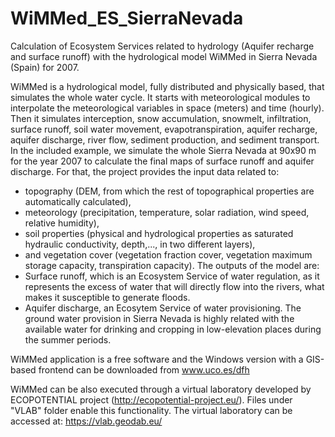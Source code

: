 # WiMMed_ES_SierraNevada
Calculation of Ecosystem Services related to hydrology (Aquifer recharge and surface runoff) with the hydrological model WiMMed in Sierra Nevada (Spain) for 2007.

WiMMed is a hydrological model, fully distributed and physically based, that simulates the whole water cycle. It starts with meteorological modules to interpolate the meteorological variables in space (meters) and time (hourly). Then it simulates interception, snow accumulation, snowmelt, infiltration, surface runoff, soil water movement, evapotranspiration, aquifer recharge, aquifer discharge, river flow, sediment production, and sediment transport. 
In the included example, we simulate the whole Sierra Nevada at 90x90 m for the year 2007 to calculate the final maps of surface runoff and aquifer discharge. For that, the project provides the input data related to:
- topography (DEM, from which the rest of topographical properties are automatically calculated), 
- meteorology (precipitation, temperature, solar radiation, wind speed, relative humidity), 
- soil properties (physical and hydrological properties as saturated hydraulic conductivity, depth,..., in two different layers), 
- and vegetation cover (vegetation fraction cover, vegetation maximum storage capacity, transpiration capacity).
The outputs of the model are:
- Surface runoff, which is an Ecosystem Service of water regulation, as it represents the excess of water that will directly flow into the rivers, what makes it susceptible to generate floods.
- Aquifer discharge, an Ecosytem Service of water provisioning. The ground water provision in Sierra Nevada is highly related with the available water for drinking and cropping in low-elevation places during the summer periods.

WiMMed application is a free software and the Windows version with a GIS-based frontend can be downloaded from www.uco.es/dfh

WiMMed can be also executed through a virtual laboratory developed by ECOPOTENTIAL project (http://ecopotential-project.eu/). Files under "VLAB" folder enable this functionality. The virtual laboratory can be accessed at: https://vlab.geodab.eu/
